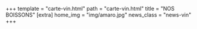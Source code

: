 +++
template = "carte-vin.html"
path = "carte-vin.html"
title = "NOS BOISSONS"
[extra]
home_img = "img/amaro.jpg"
news_class = "news-vin"
+++
